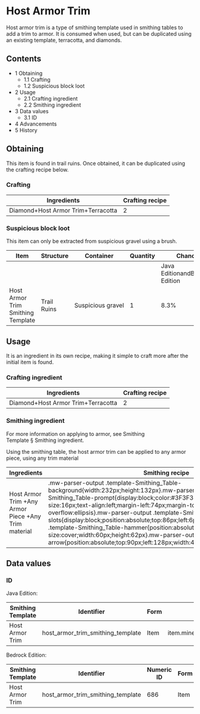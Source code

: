 # Host Armor Trim
Host armor trim is a type of smithing template used in smithing tables to add a trim to armor. It is consumed when used, but can be duplicated using an existing template, terracotta, and diamonds.

## Contents
- 1 Obtaining
	- 1.1 Crafting
	- 1.2 Suspicious block loot
- 2 Usage
	- 2.1 Crafting ingredient
	- 2.2 Smithing ingredient
- 3 Data values
	- 3.1 ID
- 4 Advancements
- 5 History

## Obtaining
This item is found in trail ruins. Once obtained, it can be duplicated using the crafting recipe below.

### Crafting
| Ingredients                        | Crafting recipe |
|------------------------------------|-----------------|
| Diamond+Host Armor Trim+Terracotta | 2               |

### Suspicious block loot
This item can only be extracted from suspicious gravel using a brush.

| Item                              | Structure   | Container         | Quantity | Chance                         |
|-----------------------------------|-------------|-------------------|----------|--------------------------------|
|                                   |             |                   |          | Java EditionandBedrock Edition |
| Host Armor Trim Smithing Template | Trail Ruins | Suspicious gravel | 1        | 8.3%                           |

## Usage
It is an ingredient in its own recipe, making it simple to craft more after the initial item is found.

### Crafting ingredient
| Ingredients                        | Crafting recipe |
|------------------------------------|-----------------|
| Diamond+Host Armor Trim+Terracotta | 2               |

### Smithing ingredient
For more information on applying to armor, see Smithing Template § Smithing ingredient.

Using the smithing table, the host armor trim can be applied to any armor piece, using any trim material

| Ingredients                                         | Smithing recipe                                                                                                                                                                                                                                                                                                                                                                                                                                                                                                                                                                                                                                           |
|-----------------------------------------------------|-----------------------------------------------------------------------------------------------------------------------------------------------------------------------------------------------------------------------------------------------------------------------------------------------------------------------------------------------------------------------------------------------------------------------------------------------------------------------------------------------------------------------------------------------------------------------------------------------------------------------------------------------------------|
| Host Armor Trim +Any Armor Piece +Any Trim material | .mw-parser-output .template-Smithing_Table-background{width:232px;height:132px}.mw-parser-output .template-Smithing_Table-prompt{display:block;color:#3F3F3F;font-family:Minecraft;font-size:16px;text-align:left;margin-left:74px;margin-top:24px;overflow:hidden;text-overflow:ellipsis}.mw-parser-output .template-Smithing_Table-slots{display:block;position:absolute;top:86px;left:6px}.mw-parser-output .template-Smithing_Table-hammer{position:absolute;top:6px;left:6px;background-size:cover;width:60px;height:62px}.mw-parser-output .template-Smithing_Table-arrow{position:absolute;top:90px;left:128px;width:44px;height:30px}Upgrade Gear |

## Data values
### ID
Java Edition:

| Smithing Template | Identifier                        | Form | Translation key                                                             |
|-------------------|-----------------------------------|------|-----------------------------------------------------------------------------|
| Host Armor Trim   | host_armor_trim_smithing_template | Item | item.minecraft.host_armor_trim_smithing_templatetrim_pattern.minecraft.host |

Bedrock Edition:

| Smithing Template | Identifier                        | Numeric ID | Form | Translation key                                   |
|-------------------|-----------------------------------|------------|------|---------------------------------------------------|
| Host Armor Trim   | host_armor_trim_smithing_template | 686        | Item | item.smithing_template.nametrim_pattern.host.name |


